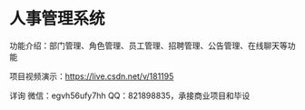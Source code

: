 # 人事管理系统

功能介绍：部门管理、角色管理、员工管理、招聘管理、公告管理、在线聊天等功能

项目视频演示：https://live.csdn.net/v/181195

详询 微信：egvh56ufy7hh QQ：821898835，承接商业项目和毕设
